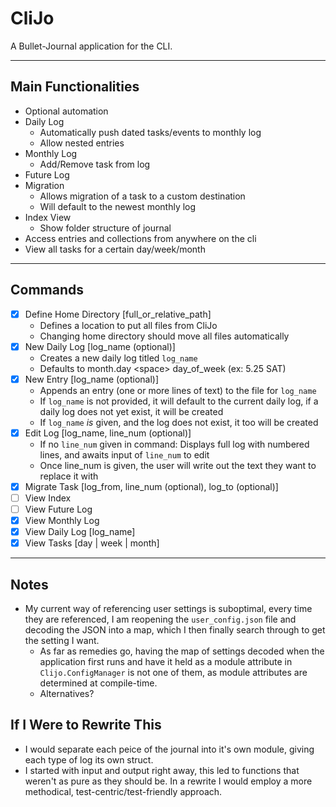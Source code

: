 # CliJo

A Bullet-Journal application for the CLI.

***

## Main Functionalities

- Optional automation
- Daily Log
  - Automatically push dated tasks/events to monthly log
  - Allow nested entries
- Monthly Log
  - Add/Remove task from log
- Future Log
- Migration
  - Allows migration of a task to a custom destination
  - Will default to the newest monthly log
- Index View
  - Show folder structure of journal
- Access entries and collections from anywhere on the cli
- View all tasks for a certain day/week/month

***

## Commands

- [x] Define Home Directory \[full_or_relative_path\]
  - Defines a location to put all files from CliJo
  - Changing home directory should move all files automatically
- [x] New Daily Log \[log_name (optional)\]
  - Creates a new daily log titled `log_name`
  - Defaults to month.day \<space\> day_of_week (ex: 5.25 SAT)
- [x] New Entry \[log_name (optional)\]
  - Appends an entry (one or more lines of text) to the file for `log_name`
  - If `log_name` is not provided, it will default to the current daily log, if a daily log does not yet exist, it will be created
  - If `log_name` *is* given, and the log does not exist, it too will be created
- [x] Edit Log \[log_name, line_num (optional)\]
  - If no `line_num` given in command: Displays full log with numbered lines, and awaits input of `line_num` to edit
  - Once line_num is given, the user will write out the text they want to replace it with
- [x] Migrate Task \[log_from, line_num (optional), log_to (optional)\]
- [ ] View Index
- [ ] View Future Log
- [x] View Monthly Log
- [x] View Daily Log \[log_name\]
- [x] View Tasks \[day | week | month\]

***

## Notes

- My current way of referencing user settings is suboptimal, every time they are referenced, I am reopening the `user_config.json` file and decoding the JSON into a map, which I then finally search through to get the setting I want.
  - As far as remedies go, having the map of settings decoded when the application first runs and have it held as a module attribute in `Clijo.ConfigManager` is not one of them, as module attributes are determined at compile-time.
  - Alternatives?

## If I Were to Rewrite This

- I would separate each peice of the journal into it's own module, giving
  each type of log its own struct.
- I started with input and output right away, this led to functions that 
  weren't as pure as they should be. In a rewrite I would employ a more 
  methodical, test-centric/test-friendly approach.
